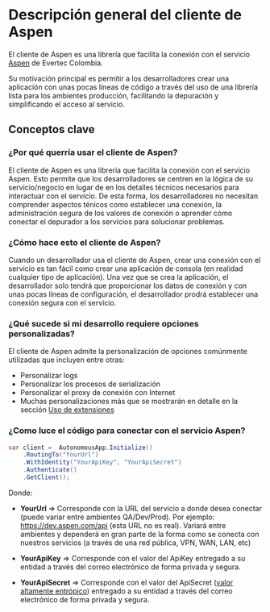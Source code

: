 # Descripción general del cliente de Aspen

El cliente de Aspen es una librería que facilita la conexión con el servicio [Aspen](https://processa-aspen.readthedocs.io/) de Evertec Colombia.

Su motivación principal es permitir  a los desarrolladores crear una aplicación con unas pocas líneas de código a través del uso de una librería lista para los ambientes producción, facilitando la depuración y simplificando el acceso al servicio.

## Conceptos clave

### ¿Por qué querría usar el cliente de Aspen?

El cliente de Aspen es una librería  que facilita la conexión con el servicio Aspen. Esto permite que los
desarrolladores se centren en la lógica de su servicio/negocio en lugar de en los detalles técnicos necesarios para interactuar con el  servicio. De esta forma, los desarrolladores no necesitan comprender aspectos ténicos como establecer una conexión, la administración segura de los valores de conexión o aprender cómo conectar el depurador a los servicios para solucionar problemas.

### ¿Cómo hace esto el cliente de Aspen? 

Cuando un desarrollador usa el cliente de Aspen, crear una conexión con el servicio es tan fácil como crear una aplicación de consola (en realidad cualquier tipo de aplicación). Una vez que se crea la aplicación, el desarrollador solo tendrá que proporcionar los datos de conexión y con unas pocas líneas de configuración, el desarrollador prodrá establecer una conexión segura con el servicio.

### ¿Qué sucede si mi desarrollo requiere opciones personalizadas? 

El cliente de Aspen admite la personalización de opciones comúnmente utilizadas que incluyen entre otras:

- Personalizar logs
- Personalizar los procesos de serialización
- Personalizar el proxy de conexión con Internet
- Muchas personalizaciones más que se mostrarán en detalle en la sección [Uso de extensiones](ServiceLocator.md)

### ¿Como luce el código para conectar con el servicio Aspen?


```c#
var client =  AutonomousApp.Initialize()
	.RoutingTo("YourUrl")
	.WithIdentity("YourApiKey", "YourApiSecret")
	.Authenticate()
	.GetClient();
```

Donde:

- **YourUrl** => Corresponde con la URL del servicio a donde desea conectar (puede variar entre ambientes QA/Dev/Prod). Por ejemplo: https://dev.aspen.com/api (esta URL no es real). Variará entre ambientes y dependerá en gran parte de la forma como se conecta con nuestros servicios (a través de una red pública, VPN, WAN, LAN, etc)

- **YourApiKey** => Corresponde con el valor del ApiKey entregado a su entidad a través del correo electrónico de forma privada y segura.

- **YourApiSecret** => Corresponde con el valor del ApiSecret ([valor altamente entrópico](https://es.wikipedia.org/wiki/Entrop%C3%ADa_(computaci%C3%B3n))) entregado a su entidad a través del correo electrónico de forma privada y segura.


